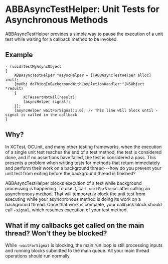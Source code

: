 ABBAsyncTestHelper: Unit Tests for Asynchronous Methods
==================

ABBAsyncTestHelper provides a simple way to pause the execution of a unit test while waiting for a callback method to be invoked.

Example
-------


    - (void)testMyAsyncObject
    {
        ABBAsyncTestHelper *asyncHelper = [[ABBAsyncTestHelper alloc] init];
        [myObj doThingInBackgroundWithCompletionHandler:^(NSObject *result)
        {
            XCTAssertNotNil(result);
            [asyncHelper signal];
        }];
        [asyncHelper waitForSignal:1.0]; // This line will block until -signal is called in the callback
    }

Why?
----

In XCTest, OCUnit, and many other testing frameworks, when the execution of a single unit test reaches the end of a test method, the test is considered done, and if no assertions have failed, the test is considered a pass. This presents a problem when writing tests for methods that return immediately and perform their work on a background thread---how do you prevent your unit test from exiting before the background thread is finished?

ABBAsyncTestHelper blocks execution of a test while background processing is happening. To use it, call `-waitForSignal` after calling an asynchronous method. That will temporarily block the unit test from executing while your asynchronous method is doing its work on a background thread. Once that work is complete, your callback block should call `-signal`, which resumes execution of your test method.

What if my callbacks get called on the main thread? Won't they be blocked?
----

While `-waitForSignal` is blocking, the main run loop is still processing inputs and running blocks submitted to the main queue. All your main thread operations should run normally.

